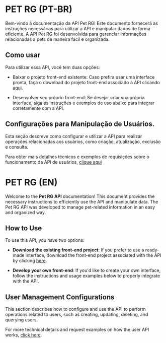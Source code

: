 # PET RG (PT-BR)
Bem-vindo à documentação da API Pet RG! Este documento fornecerá as instruções necessárias para utilizar a API e manipular dados de forma eficiente. A API Pet RG foi desenvolvida para gerenciar informações relacionadas a pets de maneira fácil e organizada.

## Como usar
Para utilizar essa API, você tem duas opções:
* Baixar o projeto front-end existente: Caso prefira usar uma interface pronta, faça o download do projeto front-end associado à API clicando [aqui](https://github.com/YannDarkz/PetRG).

* Desenvolver seu próprio front-end: Se desejar criar sua própria interface, siga as instruções e exemplos de uso abaixo para integrar corretamente com a API.

## Configurações para Manipulação de Usuários.
Esta seção descreve como configurar e utilizar a API para realizar operações relacionadas aos usuários, como criação, atualização, exclusão e consulta.

Para obter mais detalhes técnicos e exemplos de requisições sobre o funcionamento da API de usuários, [clique aqui](https://github.com/Sync-BR/petrg/blob/main/documentation/usuario.md)

#

# PET RG (EN)
Welcome to the **Pet RG API** documentation! This document provides the necessary instructions to efficiently use the API and manipulate data. The Pet RG API was developed to manage pet-related information in an easy and organized way.

## How to Use
To use this API, you have two options:
* **Download the existing front-end project**: If you prefer to use a ready-made interface, download the front-end project associated with the API by clicking [here](https://github.com/YannDarkz/PetRG).

* **Develop your own front-end**: If you'd like to create your own interface, follow the instructions and usage examples below to properly integrate with the API.

## User Management Configurations
This section describes how to configure and use the API to perform operations related to users, such as creating, updating, deleting, and querying users.

For more technical details and request examples on how the user API works, [click here](https://github.com/Sync-BR/petrg/blob/main/documentation/usuario.md).
